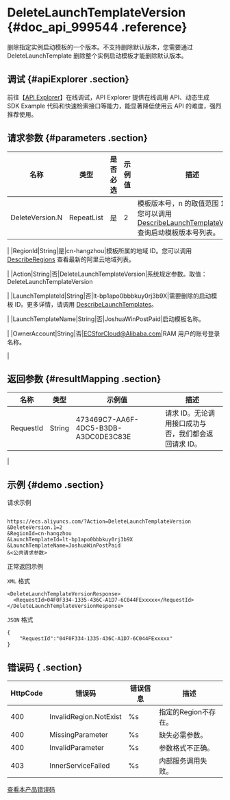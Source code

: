 # DeleteLaunchTemplateVersion {#doc_api_999544 .reference}

删除指定实例启动模板的一个版本。不支持删除默认版本，您需要通过 DeleteLaunchTemplate 删除整个实例启动模板才能删除默认版本。

## 调试 {#apiExplorer .section}

前往【[API Explorer](https://api.aliyun.com/#product=Ecs&api=DeleteLaunchTemplateVersion)】在线调试，API Explorer 提供在线调用 API、动态生成 SDK Example 代码和快速检索接口等能力，能显著降低使用云 API 的难度，强烈推荐使用。

## 请求参数 {#parameters .section}

|名称|类型|是否必选|示例值|描述|
|--|--|----|---|--|
|DeleteVersion.N|RepeatList|是|2|模板版本号，n 的取值范围 1~29。您可以调用 [DescribeLaunchTemplateVersions](~~73761~~) 查询启动模板版本号列表。

 |
|RegionId|String|是|cn-hangzhou|模板所属的地域 ID。您可以调用 [DescribeRegions](~~25609~~) 查看最新的阿里云地域列表。

 |
|Action|String|否|DeleteLaunchTemplateVersion|系统规定参数。取值：DeleteLaunchTemplateVersion

 |
|LaunchTemplateId|String|否|lt-bp1apo0bbbkuy0rj3b9X|需要删除的启动模板 ID。更多详情，请调用 [DescribeLaunchTemplates](~~73759~~)。

 |
|LaunchTemplateName|String|否|JoshuaWinPostPaid|启动模板名称。

 |
|OwnerAccount|String|否|ECSforCloud@Alibaba.com|RAM 用户的账号登录名称。

 |

## 返回参数 {#resultMapping .section}

|名称|类型|示例值|描述|
|--|--|---|--|
|RequestId|String|473469C7-AA6F-4DC5-B3DB-A3DC0DE3C83E|请求 ID。无论调用接口成功与否，我们都会返回请求 ID。

 |

## 示例 {#demo .section}

请求示例

``` {#request_demo}

https://ecs.aliyuncs.com/?Action=DeleteLaunchTemplateVersion
&DeleteVersion.1=2
&RegionId=cn-hangzhou
&LaunchTemplateId=lt-bp1apo0bbbkuy0rj3b9X
&LaunchTemplateName=JoshuaWinPostPaid
&<公共请求参数>

```

正常返回示例

`XML` 格式

``` {#xml_return_success_demo}
<DeleteLaunchTemplateVersionResponse>
  <RequestId>04F0F334-1335-436C-A1D7-6C044FExxxxx</RequestId>
</DeleteLaunchTemplateVersionResponse>

```

`JSON` 格式

``` {#json_return_success_demo}
{
	"RequestId":"04F0F334-1335-436C-A1D7-6C044FExxxxx"
}
```

## 错误码 { .section}

|HttpCode|错误码|错误信息|描述|
|--------|---|----|--|
|400|InvalidRegion.NotExist|%s|指定的Region不存在。|
|400|MissingParameter|%s|缺失必需参数。|
|400|InvalidParameter|%s|参数格式不正确。|
|403|InnerServiceFailed|%s|内部服务调用失败。|

[查看本产品错误码](https://error-center.aliyun.com/status/product/Ecs)

